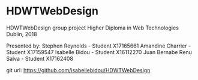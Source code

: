 # HDWTWebDesign
HDWTWebDesign group project
Higher Diploma in Web Technologies 
Dublin, 2018



Presented by:
Stephen Reynolds - Student X17165661
Amandine Charrier - Student X17159547
Isabelle Bidou - Student X16112270
Juan Bernabe Renu Salva - Student X17162408


git url: https://github.com/isabellebidou/HDWTWebDesign 